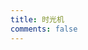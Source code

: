 ```yaml
---
title: 时光机
comments: false
---
```


<link rel="stylesheet" href="https://cdn.jsdelivr.net/gh/jalenchuh/cdn/css/artitalk.min.css" />

<div id="__artitalk">
  <div id="lazy" style="position: relative;top: 70px;"></div>
  <div id="artitalk"></div>
</div>

<script>
  const appID = 'Ikn1WpEQq7e9N6H3EhY9k43J-9Nh9j0Va'
  const appKEY = '3SnOsnvmkYXBAT0WFNoLdEuR'
  const severurl = 'https://lc.jalenchuh.cn'
  const username = 'JalenChuh'
  const per = 6
</script>
<script src="https://cdn.jsdelivr.net/combine/gh/jquery/jquery/dist/jquery.min.js,gh/jalenchuh/cdn/js/artitalk.min.js"></script>

